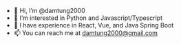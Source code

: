 - 👋 Hi, I’m @damtung2000
- 👀 I’m interested in Python and Javascript/Typescript
- 🏢 I have experience in React, Vue, and Java Spring Boot
- 📫 You can reach me at damtung2000@gmail.com

<!---
damtung2000/damtung2000 is a ✨ special ✨ repository because its `README.md` (this file) appears on your GitHub profile.
You can click the Preview link to take a look at your changes.
--->
